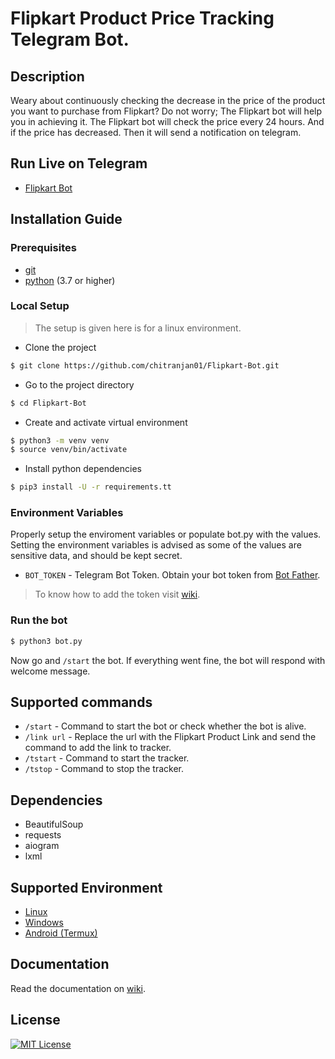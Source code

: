 # Flipkart Product Price Tracking Telegram Bot.
## Description
Weary about continuously checking the decrease in the price of the product you want to purchase from Flipkart? Do not worry; The Flipkart bot will help you in achieving it. The Flipkart bot will check the price every 24 hours. And if the price has decreased. Then it will send a notification on telegram.
## Run Live on Telegram
* [Flipkart Bot](https://telegram.dog/FlipkartPriceRangeBot)
## Installation Guide
### Prerequisites
* [git](https://git-scm.com/)
* [python](https://www.python.org/) (3.7 or higher)
### Local Setup
> The setup is given here is for a linux environment.
* Clone the project
```bash
$ git clone https://github.com/chitranjan01/Flipkart-Bot.git
```
* Go to the project directory
```bash
$ cd Flipkart-Bot
```
* Create and activate virtual environment
```bash
$ python3 -m venv venv
$ source venv/bin/activate
```
* Install python dependencies
```bash
$ pip3 install -U -r requirements.tt
```
### Environment Variables
Properly setup the enviroment variables or populate bot.py with the values. Setting the environment variables is advised as some of the values are sensitive data, and should be kept secret. 
* ```BOT_TOKEN``` - Telegram Bot Token. Obtain your bot token from [Bot Father](https://t.me/BotFather).
> To know how to add the token visit [wiki](https://github.com/chitranjan01/Flipkart-Bot/wiki/Using-Flipkart-Bot).
### Run the bot
```bash
$ python3 bot.py
```
Now go and ```/start``` the bot. If everything went fine, the bot will respond with welcome message.
## Supported commands
* ```/start``` - Command to start the bot or check whether the bot is alive.
* ```/link url``` - Replace the url with the Flipkart Product Link and send the command to add the link to tracker.
* ```/tstart``` - Command to start the tracker.
* ```/tstop``` - Command to stop the tracker.
## Dependencies
* BeautifulSoup
* requests
* aiogram
* lxml
## Supported Environment
* [Linux](https://github.com/chitranjan01/Flipkart-Bot/wiki/Installation#linux)
* [Windows](https://github.com/chitranjan01/Flipkart-Bot/wiki/Installation#windows)
* [Android (Termux)](https://github.com/chitranjan01/Flipkart-Bot/wiki/Installation#android)
## Documentation
Read the documentation on [wiki](https://github.com/chitranjan01/Flipkart-Bot/wiki).
## License
[![MIT License](https://img.shields.io/badge/License-MIT-green.svg)](https://choosealicense.com/licenses/mit/)
